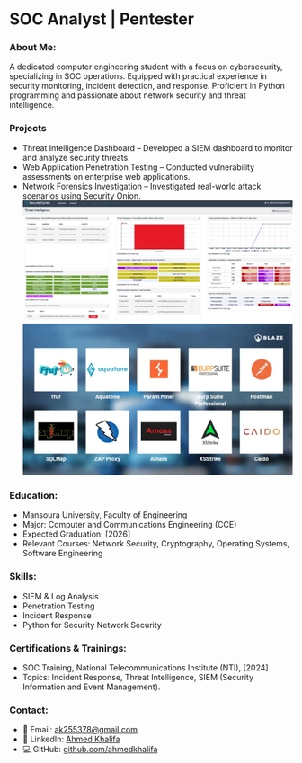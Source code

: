 # SOC Analyst | Pentester
### About Me:
A dedicated computer engineering student with a focus on cybersecurity, specializing in SOC operations. Equipped with practical experience in security monitoring, incident detection, and response. Proficient in Python programming and passionate about network security and threat intelligence.
### Projects
- Threat Intelligence Dashboard – Developed a SIEM dashboard to monitor and analyze security threats.
- Web Application Penetration Testing – Conducted vulnerability assessments on enterprise web applications.
- Network Forensics Investigation – Investigated real-world attack scenarios using Security Onion.
![E1](assests/img/ThreatIntelligenceScreenShot.png)
![E1](assests/img/web-application-pentest-tools-1024x576.jpg.webp)
### Education: 
- Mansoura University, Faculty of Engineering
- Major: Computer and Communications Engineering (CCE)
- Expected Graduation: [2026]
- Relevant Courses: Network Security, Cryptography, Operating Systems, Software Engineering
### Skills:
- SIEM & Log Analysis
- Penetration Testing
- Incident Response
- Python for Security
Network Security
### Certifications & Trainings:
- SOC Training, National Telecommunications Institute (NTI), [2024]
- Topics: Incident Response, Threat Intelligence, SIEM (Security Information and Event Management).
### Contact:
- 📧 Email: ak255378@gmail.com
- 🔗 LinkedIn: [Ahmed Khalifa](https://www.linkedin.com/in/ahmed-khalifa-b5bb6424b/)
- 💻 GitHub: [github.com/ahmedkhalifa](https://github.com/A7med1Khalifa)

